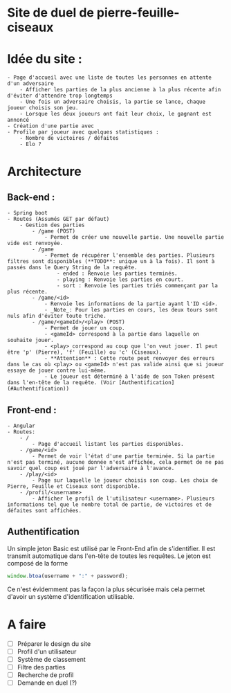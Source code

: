 # Site de duel de pierre-feuille-ciseaux

# Idée du site : 
    - Page d'accueil avec une liste de toutes les personnes en attente d'un adversaire
        - Afficher les parties de la plus ancienne à la plus récente afin d'éviter d'attendre trop longtemps
        - Une fois un adversaire choisis, la partie se lance, chaque joueur choisis son jeu.
        - Lorsque les deux joueurs ont fait leur choix, le gagnant est annoncé
    - Création d'une partie avec 
    - Profile par joueur avec quelques statistiques : 
        - Nombre de victoires / défaites
        - Elo ? 

# Architecture

## Back-end : 
    - Spring boot
    - Routes (Assumés GET par défaut)
        - Gestion des parties
            - /game (POST)
                - Permet de créer une nouvelle partie. Une nouvelle partie vide est renvoyée.
            - /game
                - Permet de récupérer l'ensemble des parties. Plusieurs filtres sont disponibles (**TODO**: unique un à la fois). Il sont à passés dans le Query String de la requête.
                    - ended : Renvoie les parties terminés.
                    - playing : Renvoie les parties en court.
                    - sort : Renvoie les parties triés commençant par la plus récente.
            - /game/<id>
                - Renvoie les informations de la partie ayant l'ID <id>.
                - _Note_: Pour les parties en cours, les deux tours sont nuls afin d'éviter toute triche.
            - /game/<gameId>/<play> (POST)
                - Permet de jouer un coup. 
                - <gameId> correspond à la partie dans laquelle on souhaite jouer.
                - <play> correspond au coup que l'on veut jouer. Il peut être 'p' (Pierre), 'f' (Feuille) ou 'c' (Ciseaux).
                - **Attention** : Cette route peut renvoyer des erreurs dans le cas où <play> ou <gameId> n'est pas valide ainsi que si joueur essaye de jouer contre lui-même.
                - Le joueur est déterminé à l'aide de son Token présent dans l'en-tête de la requête. (Voir [Authentification](#Authentification))

## Front-end :
    - Angular
    - Routes:
        - / 
            - Page d'accueil listant les parties disponibles.
        - /game/<id>
            - Permet de voir l'état d'une partie terminée. Si la partie n'est pas terminé, aucune donnée n'est affichée, cela permet de ne pas savoir quel coup est joué par l'adversaire à l'avance.
        - /play/<id> 
            - Page sur laquelle le joueur choisis son coup. Les choix de Pierre, Feuille et Ciseaux sont disponible.
        - /profil/<username>
            - Afficher le profil de l'utilisateur <username>. Plusieurs informations tel que le nombre total de partie, de victoires et de défaites sont affichées.

## Authentification
Un simple jeton Basic est utilisé par le Front-End afin de s'identifier. Il est transmit automatique dans l'en-tête de toutes les requêtes.
Le jeton est composé de la forme 
```javascript
window.btoa(username + ":" + password);
```

Ce n'est évidemment pas la façon la plus sécurisée mais cela permet d'avoir un système d'identification utilisable.

# A faire
- [ ] Préparer le design du site
- [ ] Profil d'un utilisateur
- [ ] Système de classement
- [ ] Filtre des parties
- [ ] Recherche de profil
- [ ] Demande en duel (?)
